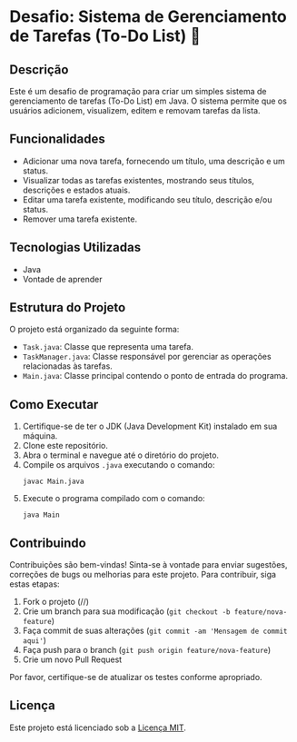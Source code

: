 # Desafio: Sistema de Gerenciamento de Tarefas (To-Do List) 📝

## Descrição
Este é um desafio de programação para criar um simples sistema de gerenciamento de tarefas (To-Do List) em Java. O sistema permite que os usuários adicionem, visualizem, editem e removam tarefas da lista.

## Funcionalidades
- Adicionar uma nova tarefa, fornecendo um título, uma descrição e um status.
- Visualizar todas as tarefas existentes, mostrando seus títulos, descrições e estados atuais.
- Editar uma tarefa existente, modificando seu título, descrição e/ou status.
- Remover uma tarefa existente.

## Tecnologias Utilizadas
- Java
- Vontade de aprender

## Estrutura do Projeto
O projeto está organizado da seguinte forma:
- `Task.java`: Classe que representa uma tarefa.
- `TaskManager.java`: Classe responsável por gerenciar as operações relacionadas às tarefas.
- `Main.java`: Classe principal contendo o ponto de entrada do programa.

## Como Executar
1. Certifique-se de ter o JDK (Java Development Kit) instalado em sua máquina.
2. Clone este repositório.
3. Abra o terminal e navegue até o diretório do projeto.
4. Compile os arquivos `.java` executando o comando:
    ```
    javac Main.java
    ```
5. Execute o programa compilado com o comando:
    ```
    java Main
    ```

## Contribuindo
Contribuições são bem-vindas! Sinta-se à vontade para enviar sugestões, correções de bugs ou melhorias para este projeto. Para contribuir, siga estas etapas:

1. Fork o projeto (//)
2. Crie um branch para sua modificação (`git checkout -b feature/nova-feature`)
3. Faça commit de suas alterações (`git commit -am 'Mensagem de commit aqui'`)
4. Faça push para o branch (`git push origin feature/nova-feature`)
5. Crie um novo Pull Request

Por favor, certifique-se de atualizar os testes conforme apropriado.

## Licença
Este projeto está licenciado sob a [Licença MIT](LICENSE).

